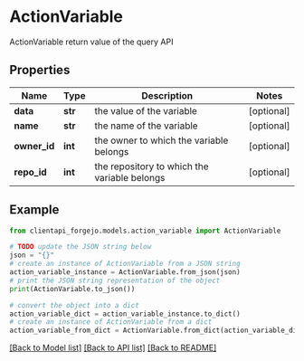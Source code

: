 # ActionVariable

ActionVariable return value of the query API

## Properties

Name | Type | Description | Notes
------------ | ------------- | ------------- | -------------
**data** | **str** | the value of the variable | [optional] 
**name** | **str** | the name of the variable | [optional] 
**owner_id** | **int** | the owner to which the variable belongs | [optional] 
**repo_id** | **int** | the repository to which the variable belongs | [optional] 

## Example

```python
from clientapi_forgejo.models.action_variable import ActionVariable

# TODO update the JSON string below
json = "{}"
# create an instance of ActionVariable from a JSON string
action_variable_instance = ActionVariable.from_json(json)
# print the JSON string representation of the object
print(ActionVariable.to_json())

# convert the object into a dict
action_variable_dict = action_variable_instance.to_dict()
# create an instance of ActionVariable from a dict
action_variable_from_dict = ActionVariable.from_dict(action_variable_dict)
```
[[Back to Model list]](../README.md#documentation-for-models) [[Back to API list]](../README.md#documentation-for-api-endpoints) [[Back to README]](../README.md)


